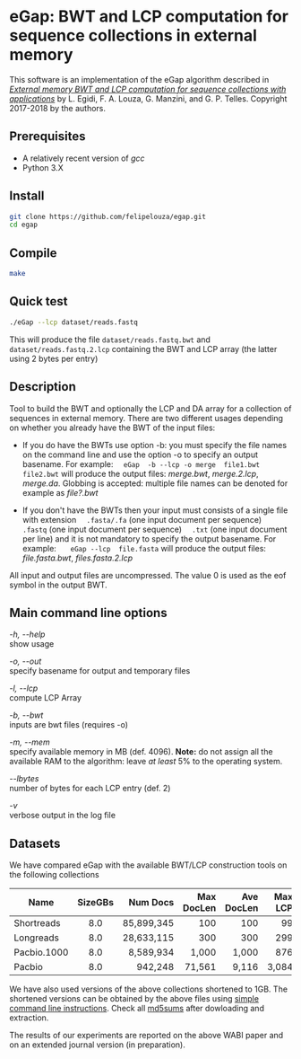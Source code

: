# eGap: BWT and LCP computation for sequence collections in external memory

This software is an implementation of the eGap algorithm described in 
[*External memory BWT and LCP computation for sequence collections with applications*](https://doi.org/10.4230/LIPIcs.WABI.2018.10) by
L. Egidi, F. A. Louza, G. Manzini, and G. P. Telles. Copyright 2017-2018 by the authors. 


## Prerequisites

* A relatively recent version of *gcc*
* Python 3.X


## Install

```sh
git clone https://github.com/felipelouza/egap.git
cd egap
```

## Compile

```sh
make 
```

## Quick test

```sh
./eGap --lcp dataset/reads.fastq
```

This will produce the file `dataset/reads.fastq.bwt` and `dataset/reads.fastq.2.lcp` containing the BWT and LCP array (the latter using 2 bytes per entry)


## Description

Tool to build the BWT and optionally the LCP and DA array for a collection  of sequences in external memory. There are two different usages depending on whether you already have the BWT of the input files:

* If you do have the BWTs use option -b: you must specify the file names on the command line  and use the option -o to specify an output basename. 
For example:
 `  eGap  -b --lcp -o merge  file1.bwt file2.bwt`
will produce the output files: *merge.bwt*, *merge.2.lcp*, *merge.da*. Globbing is accepted: multiple file names can be denoted for example as *file?.bwt*
 
* If you don't have the BWTs then your input must consists of a single file with extension 
  `  .fasta/.fa`  (one input document per sequence)
  `  .fastq`      (one input document per sequence)
  `  .txt`        (one input document per line)
and it is not mandatory to specify the output basename. For example:
  `   eGap --lcp  file.fasta` 
will produce the output files: *file.fasta.bwt*, *files.fasta.2.lcp*

All input and output files are uncompressed. The value 0 is used as the eof symbol in the output BWT.


## Main command line options

*-h, --help*      
  show usage

*-o, --out*        
  specify basename for output and temporary files

*-l, --lcp*          
  compute LCP Array
  
*-b, --bwt*          
  inputs are bwt files (requires -o)

*-m, --mem*     
  specify available memory in MB (def. 4096). **Note:** do not assign all the available RAM to the algorithm: leave *at least* 5% to the operating system.
  
*--lbytes*      
  number of bytes for each LCP entry (def. 2)

*-v*       
  verbose output in the log file



## Datasets


We have compared eGap with the available BWT/LCP construction tools on the following collections


Name         |SizeGBs|Num Docs    |Max DocLen|Ave DocLen|Max LCP| Ave LCP | Download Link
-------------|:-----:|-----------:|---------:|---------:|------:|--------:|-----------
Shortreads   | 8.0   | 85,899,345 | 100      | 100      | 99    | 27.90   | [.tar.gz](https://drive.google.com/open?id=199dUcf-NgCV4WaWTs96siJtibd0GsDM2)
Longreads    | 8.0   | 28,633,115 | 300      | 300      | 299   | 90.28   | [.tar.gz](https://drive.google.com/open?id=1uck1L79ERqkX4G26_-3LYYlGkw0r2Qxe)
Pacbio.1000  | 8.0   | 8,589,934  | 1,000    | 1,000    | 876   | 18.05   | [.tar.gz](https://drive.google.com/open?id=1ehqbYJmRedwiR2iLMYEP1TerkvxhhXZV)
Pacbio       | 8.0   | 942,248    | 71,561   | 9,116    | 3,084 | 18.32   | [.tar.gz](https://drive.google.com/open?id=1JER4Ci1DyZtQERqILNbrebWBXQdVQrW4)


We have also used versions of the above collections shortened to 1GB. The shortened versions can be obtained by the above files using [simple command line instructions](https://drive.google.com/open?id=1rjObN6fzXU_LrOLadCgxQ0bXh5mlTwNq). Check all [md5sums](https://drive.google.com/open?id=1CgoVBpElte6iQ6I1XkvYvi56lHqvq1kK) after dowloading and extraction.

The results of our experiments are reported on the above WABI paper and on an extended journal version (in preparation).



